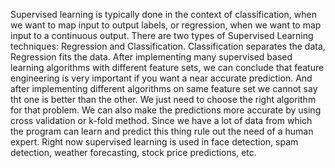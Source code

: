 Supervised learning is typically done in the context of classification, when we want to map input to output labels, or regression, when we want to map input to a continuous output. There are two types of Supervised Learning techniques: Regression and Classification. Classification separates the data, Regression fits the data. After implementing many supervised based learning algorithms with different feature sets, we can conclude that feature engineering is very important if you want a near accurate prediction. And after implementing different algorithms on same feature set we cannot say tht one is better than the other. We just need to choose the right algorithm for that problem. We can also make the predictions more accurate by using cross validation or k-fold method. Since we have a lot of data from which the program can learn and predict this thing rule out the need of a human expert. Right now supervised learning is used in face detection, spam detection, weather forecasting, stock price predictions, etc. 
